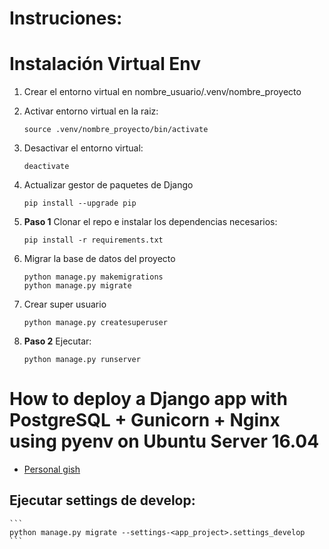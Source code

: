# Instruciones:

# Instalación Virtual Env

1. Crear el entorno virtual en nombre_usuario/.venv/nombre_proyecto

2. Activar entorno virtual en la raiz:
    ```
    source .venv/nombre_proyecto/bin/activate
    ```
3. Desactivar el entorno virtual:
    ```
    deactivate
    ```
4. Actualizar gestor de paquetes de Django
    ```
    pip install --upgrade pip
    ```
5. **Paso 1** Clonar el repo e instalar los dependencias necesarios:
    ```
    pip install -r requirements.txt
    ```
6. Migrar la base de datos del proyecto
    ```
    python manage.py makemigrations
    python manage.py migrate
    ```
7. Crear super usuario
    ```
    python manage.py createsuperuser
    ```
8. **Paso 2** Ejecutar:
    ```
    python manage.py runserver
    ```
# How to deploy a Django app with PostgreSQL + Gunicorn + Nginx using pyenv on Ubuntu Server 16.04
 - [Personal gish](https://gist.github.com/Charliejms/87cca982052b5604bdea42d05825fe6e)
 
## Ejecutar settings de develop:
    ```
    python manage.py migrate --settings-<app_project>.settings_develop
    ```
